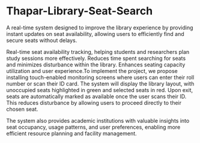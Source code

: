 # Thapar-Library-Seat-Search
A real-time system designed to improve the library experience by providing instant updates on seat availability, allowing users to efficiently find and secure seats without delays.

Real-time seat availability tracking, helping students and researchers plan study sessions more effectively.
Reduces time spent searching for seats and minimizes disturbance within the library.
Enhances seating capacity utilization and user experience.To implement the project, we propose installing touch-enabled monitoring screens where users can enter their roll number or scan their ID card. The system will display the library layout, with unoccupied seats highlighted in green and selected seats in red. Upon exit, seats are automatically marked as available once the user scans their ID. This reduces disturbance by allowing users to proceed directly to their chosen seat.

The system also provides academic institutions with valuable insights into seat occupancy, usage patterns, and user preferences, enabling more efficient resource planning and facility management.
